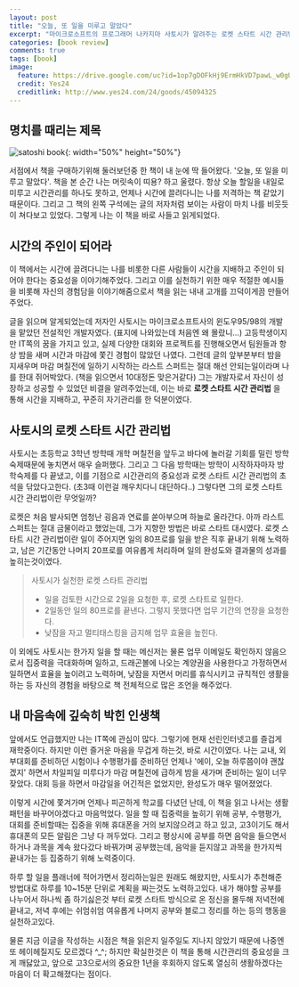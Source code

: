 ```yaml
---
layout: post
title: "오늘, 또 일을 미루고 말았다"
excerpt: "마이크로소프트의 프로그래머 나카지마 사토시가 알려주는 로켓 스타트 시간 관리법"
categories: [book review]
comments: true
tags: [book]
image:
  feature: https://drive.google.com/uc?id=1op7gDOFkHj9ErmHkVD7pawL_w0gUAe4h
  credit: Yes24
  creditlink: http://www.yes24.com/24/goods/45094325
---
```

## 명치를 때리는 제목

![satoshi book](https://drive.google.com/uc?id=1I22jT3L94StzAxEo6aNUvbi5OlBeqImw){: width="50%" height="50%"}

서점에서 책을 구매하기위해 둘러보던중 한 책이 내 눈에 딱 들어왔다. '오늘, 또 일을 미루고 말았다'. 책을 본 순간 나는 머릿속이 띠용? 하고 울렸다. 항상 오늘 할일을 내일로 미루고 시간관리를 하나도 못하고, 언제나 시간에 끌려다니는 나를 저격하는 책 같았기 때문이다. 그리고 그 책의 왼쪽 구석에는 글의 저자처럼 보이는 사람이 마치 나를 비웃듯이 쳐다보고 있었다. 그렇게 나는 이 책을 바로 사들고 읽게되었다.

## 시간의 주인이 되어라

이 책에서는 시간에 끌려다니는 나를 비롯한 다른 사람들이 시간을 지배하고 주인이 되어야 한다는 중요성을 이야기해주었다. 그리고 이를 실천하기 위한 매우 적절한 예시들을 비롯해 자신의 경험담을 이야기해줌으로서 책을 읽는 내내 고개를 끄덕이게끔 만들어주었다.

글을 읽으며 알게되었는데 저자인 사토시는 마이크로소프트사의 윈도우95/98의 개발을 맡았던 전설적인 개발자였다. (표지에 나와있는데 처음엔 왜 몰랐니...) 고등학생이지만 IT쪽의 꿈을 가지고 있고, 실제 다양한 대회와 프로젝트를 진행해오면서 팀원들과 항상 밤을 새며 시간과 마감에 쫓긴 경험이 많았던 나였다. 그런데 글의 앞부분부터 밤을 지새우며 마감 며칠전에 일하기 시작하는 라스트 스퍼트는 절대 해선 안되는일이라며 나를 한대 쥐어박았다. (책을 읽으면서 10대정돈 맞은거같다) 그는 개발자로서 자신이 성장하고 성공할 수 있었던 비결을 알려주었는데, 이는 바로 **로켓 스타트 시간 관리법** 을 통해 시간을 지배하고, 꾸준히 자기관리를 한 덕분이였다.

## 사토시의 로켓 스타트 시간 관리법

사토시는 초등학교 3학년 방학때 개학 며칠전을 앞두고 바다에 놀러갈 기회를 밀린 방학숙제때문에 놓치면서 매우 슬퍼했다. 그리고 그 다음 방학때는 방학이 시작하자마자 방학숙제를 다 끝냈고, 이를 기점으로 시간관리의 중요성과 로켓 스타트 시간 관리법의 초석을 닦았다고한다. (초3때 이런걸 깨우치다니 대단하다..) 그렇다면 그의 로켓 스타트 시간 관리법이란 무엇일까?

로켓은 처음 발사되면 엄청난 굉음과 연료를 쏟아부으며 하늘로 올라간다. 아까 라스트 스퍼트는 절대 금물이라고 했었는데, 그가 지향한 방법은 바로 스타트 대시였다. 로켓 스타트 시간 관리법이란 일이 주어지면 일의 80프로를 일을 받은 직후 끝내기 위해 노력하고, 남은 기간동안 나머지 20프로를 여유롭게 처리하며 일의 완성도와 결과물의 성과를 높히는것이였다.

> 사토시가 실천한 로켓 스타트 관리법
> - 일을 검토한 시간으로 2일을 요청한 후, 로켓 스타트로 일한다.
> - 2일동안 일의 80프로를 끝낸다. 그렇지 못했다면 업무 기간의 연장을 요청한다.
> - 낮잠을 자고 멀티태스킹을 금지해 업무 효율을 높힌다.

이 외에도 사토시는 한가지 일을 할 때는 메신저는 물론 업무 이메일도 확인하지 않음으로서 집중력을 극대화하며 일하고, 드래곤볼에 나오는 계양권을 사용한다고 가정하면서 일하면서 효율을 높이려고 노력하며, 낮잠을 자면서 머리를 휴식시키고 규칙적인 생활을 하는 등 자신의 경험을 바탕으로 책 전체적으로 많은 조언을 해주었다.


## 내 마음속에 깊숙히 박힌 인생책

앞에서도 언급했지만 나는 IT쪽에 관심이 많다. 그렇기에 현재 선린인터넷고를 즐겁게 재학중이다. 하지만 이런 즐거운 마음을 무겁게 하는것, 바로 시간이였다. 나는 교내, 외부대회를 준비하던 시험이나 수행평가를 준비하던 언제나 '에이, 오늘 하루쯤이야 괜찮겠지' 하면서 차일피일 미루다가 마감 며칠전에 급하게 밤을 새가며 준비하는 일이 너무 잦았다. 대회 등을 하면서 마감일을 어긴적은 없었지만, 완성도가 매우 떨어졌었다.

이렇게 시간에 쫓겨가며 언제나 피곤하게 학교를 다녔던 난데, 이 책을 읽고 나서는 생활 패턴을 바꾸어야겠다고 마음먹었다. 일을 할 때 집중력을 높히기 위해 공부, 수행평가, 대회를 준비할때는 집중을 위해 휴대폰을 거의 보지않으려고 하고 있고, 고3이기도 해서 휴대폰의 모든 알림은 그냥 다 꺼두었다. 그리고 평상시에 공부를 하면 음악을 들으면서 하거나 과목을 계속 왔다갔다 바꿔가며 공부했는데, 음악을 듣지않고 과목을 한가지씩 끝내가는 등 집중하기 위해 노력중이다.

하루 할 일을 플래너에 적어가면서 정리하는일은 원래도 해왔지만, 사토시가 추천해준 방법대로 하루를 10~15분 단위로 계획을 짜는것도 노력하고있다. 내가 해야할 공부를 나누어서 하나씩 좀 하기싫은것 부터 로켓 스타트 방식으로 온 정신을 몰두해 저녁전에 끝내고, 저녁 후에는 쉬엄쉬엄 여유롭게 나머지 공부와 블로그 정리를 하는 등의 행동을 실천하고있다.

물론 지금 이글을 작성하는 시점은 책을 읽은지 일주일도 지나지 않았기 때문에 나중엔 또 헤이헤질지도 모르겠다 ^_^; 하지만 확실한것은 이 책을 통해 시간관리의 중요성을 크게 깨닳았고, 앞으로 고3으로서의 중요한 1년을 후회하지 않도록 열심히 생활하겠다는 마음이 더 확고해졌다는 점이다.
